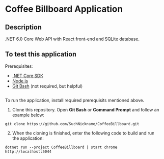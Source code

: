 # Coffee Billboard Application
## Description
.NET 6.0 Core Web API with React front-end and SQLite database.

## To test this application
Prerequisites:
- [.NET Core SDK](https://dotnet.microsoft.com/download)
- [Node.js](https://nodejs.org/en)
- [Git Bash](https://git-scm.com/downloads) (not required, but helpful)

##
To run the application, install required prerequisits mentioned above.

1. Clone this repository. Open **Git Bash** or **Command Prompt** and follow an example below:
```
git clone https://github.com/SuchNickname/CoffeeBillboard.git
```
2. When the cloning is finished, enter the following code to build and run the application:
```
dotnet run --project CoffeeBillboard | start chrome http://localhost:5044
```


